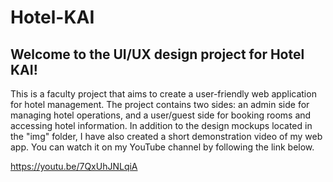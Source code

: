 # Hotel-KAI

## Welcome to the UI/UX design project for Hotel KAI! 
This is a faculty project that aims to create a user-friendly web application for hotel management. 
The project contains two sides: an admin side for managing hotel operations, and a user/guest side for booking rooms and accessing hotel information. 
In addition to the design mockups located in the "img" folder, I have also created a short demonstration video of my web app. You can watch it on my YouTube channel by following the link below. 

https://youtu.be/7QxUhJNLqiA
